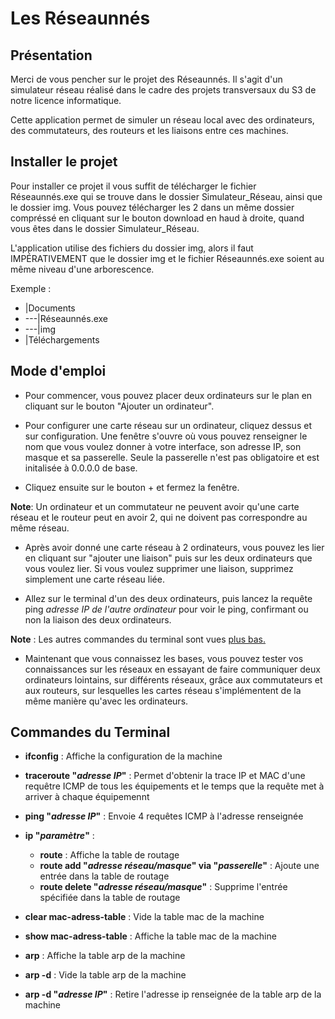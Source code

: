 # Les Réseaunnés

## Présentation

Merci de vous pencher sur le projet des Réseaunnés. Il s'agit d'un simulateur réseau réalisé dans le cadre des projets transversaux du S3 de notre licence informatique. 

Cette application permet de simuler un réseau local avec des ordinateurs, des commutateurs, des routeurs et les liaisons entre ces machines. 


## Installer le projet

Pour installer ce projet il vous suffit de télécharger le fichier Réseaunnés.exe qui se trouve dans le dossier Simulateur_Réseau, ainsi que le dossier img. Vous pouvez télécharger les 2 dans un même dossier compréssé en cliquant sur le bouton download en haud à droite, quand vous êtes dans le dossier Simulateur_Réseau.

L'application utilise des fichiers du dossier img, alors il faut IMPÉRATIVEMENT que le dossier img et le fichier Réseaunnés.exe soient au même niveau d'une arborescence. 

Exemple : 
- |Documents
- ---|Réseaunnés.exe
- ---|img
- |Téléchargements

## Mode d'emploi

- Pour commencer, vous pouvez placer deux ordinateurs sur le plan en cliquant sur le bouton "Ajouter un ordinateur". 

- Pour configurer une carte réseau sur un ordinateur, cliquez dessus et sur configuration. Une fenêtre s'ouvre où vous pouvez renseigner le nom que vous voulez donner à votre interface, son adresse IP, son masque et sa passerelle. Seule la passerelle n'est pas obligatoire et est initalisée à 0.0.0.0 de base.

- Cliquez ensuite sur le bouton + et fermez la fenêtre. 

**Note**: Un ordinateur et un commutateur ne peuvent avoir qu'une carte réseau et le routeur peut en avoir 2, qui ne doivent pas correspondre au même réseau. 

- Après avoir donné une carte réseau à 2 ordinateurs, vous pouvez les lier en cliquant sur "ajouter une liaison" puis sur les deux ordinateurs que vous voulez lier. Si vous voulez supprimer une liaison, supprimez simplement une carte réseau liée.

- Allez sur le terminal d'un des deux ordinateurs, puis lancez la requête ping *adresse IP de l'autre ordinateur* pour voir le ping, confirmant ou non la liaison des deux ordinateurs.

**Note** : Les autres commandes du terminal sont vues [plus bas.](#commandes-du-terminal)

- Maintenant que vous connaissez les bases, vous pouvez tester vos connaissances sur les réseaux en essayant de faire communiquer deux ordinateurs lointains, sur différents réseaux, grâce aux commutateurs et aux routeurs, sur lesquelles les cartes réseau s'implémentent de la même manière qu'avec les ordinateurs.




## Commandes du Terminal

- **ifconfig** : Affiche la configuration de la machine

- **traceroute "_adresse IP_"** : Permet d'obtenir la trace IP et MAC d'une requêtre ICMP de tous les équipements et le temps que la requête met à arriver à chaque équipemennt

- **ping "_adresse IP_"** : Envoie 4 requêtes ICMP à l'adresse renseignée

- **ip "_paramètre_"** : 
    - **route** : Affiche la table de routage
    - **route add "_adresse réseau/masque_" via "_passerelle_"** : Ajoute une entrée dans la table de routage
    - **route delete "_adresse réseau/masque_"** : Supprime l'entrée spécifiée dans la table de routage

- **clear mac-adress-table** : Vide la table mac de la machine

- **show mac-adress-table** : Affiche la table mac de la machine

- **arp** : Affiche la table arp de la machine 

- **arp -d** : Vide la table arp de la machine

- **arp -d "_adresse IP_"** : Retire l'adresse ip renseignée de la table arp de la machine
